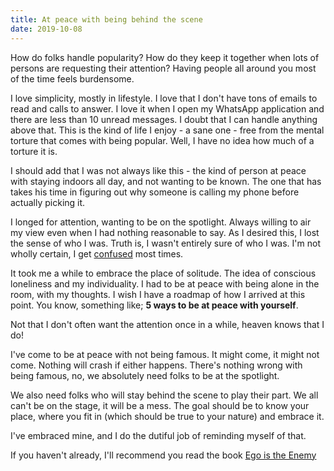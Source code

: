 ```yaml
---
title: At peace with being behind the scene
date: 2019-10-08
---
```


How do folks handle popularity? How do they keep it together when lots of persons are requesting their attention? Having people all around you most of the time feels burdensome.


I love simplicity, mostly in lifestyle. I love that I don't have tons of emails to read and calls to answer. I love it when I open my WhatsApp application and there are less than 10 unread messages. I doubt that I can handle anything above that. This is the kind of life I enjoy - a sane one - free from the mental torture that comes with being popular. Well, I have no idea how much of a torture it is.


I should add that I was not always like this - the kind of person at peace with staying indoors all day, and not wanting to be known. The one that has takes his time in figuring out why someone is calling my phone before actually picking it.


I longed for attention, wanting to be on the spotlight. Always willing to air my view even when I had nothing reasonable to say. As I desired this, I lost the sense of who I was. Truth is, I wasn't entirely sure of who I was. I'm not wholly certain, I get [confused](https://www.jioke.me/notes/once-a-confused-lad-still-a-confused-lad/) most times.


It took me a while to embrace the place of solitude. The idea of conscious loneliness and my individuality. I had to be at peace with being alone in the room, with my thoughts. I wish I have a roadmap of how I arrived at this point. You know, something like; **5 ways to be at peace with yourself**.


Not that I don't often want the attention once in a while, heaven knows that I do!


I've come to be at peace with not being famous. It might come, it might not come. Nothing will crash if either happens. There's nothing wrong with being famous, no, we absolutely need folks to be at the spotlight.


We also need folks who will stay behind the scene to play their part. We all can't be on the stage, it will be a mess. The goal should be to know your place, where you fit in (which should be true to your nature) and embrace it.


I've embraced mine, and I do the dutiful job of reminding myself of that.

If you haven't already, I'll recommend you read the book [Ego is the Enemy](https://www.amazon.com/Ego-Enemy-Ryan-Holiday/dp/1591847818)